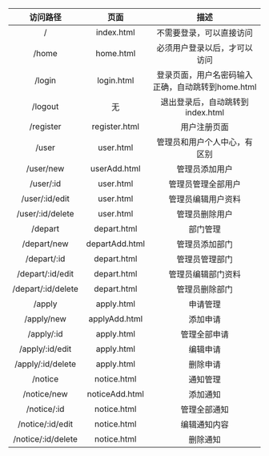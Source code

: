 |       访问路径      |        页面        |                      描述                         |
|:-------------------:|:------------------:|:-------------------------------------------------:|
| /                   | index.html         | 不需要登录，可以直接访问                          |
| /home               | home.html          | 必须用户登录以后，才可以访问                      |
| /login              | login.html         | 登录页面，用户名密码输入正确，自动跳转到home.html |
| /logout             | 无                 | 退出登录后，自动跳转到index.html                  |
| /register           | register.html      | 用户注册页面                                      |
| /user               | user.html          | 管理员和用户个人中心，有区别                      |
| /user/new           | userAdd.html       | 管理员添加用户                                    |
| /user/:id           | user.html          | 管理员管理全部用户                                |
| /user/:id/edit      | user.html          | 管理员编辑用户资料                                |
| /user/:id/delete    | user.html          | 管理员删除用户                                    |
| /depart             | depart.html        | 部门管理                                          |
| /depart/new         | departAdd.html     | 管理员添加部门                                    |
| /depart/:id         | depart.html        | 管理员管理部门                                    |
| /depart/:id/edit    | depart.html        | 管理员编辑部门资料                                |
| /depart/:id/delete  | depart.html        | 管理员删除部门                                    |
| /apply              | apply.html         | 申请管理                                          |   
| /apply/new          | applyAdd.html      | 添加申请                                          |
| /apply/:id          | apply.html         | 管理全部申请                                      |
| /apply/:id/edit     | apply.html         | 编辑申请                                          |
| /apply/:id/delete   | apply.html         | 删除申请                                          |
| /notice             | notice.html        | 通知管理                                          |
| /notice/new         | noticeAdd.html     | 添加通知                                          |
| /notice/:id         | notice.html        | 管理全部通知                                      |
| /notice/:id/edit    | notice.html        | 编辑通知内容                                      |
| /notice/:id/delete  | notice.html        | 删除通知                                          |